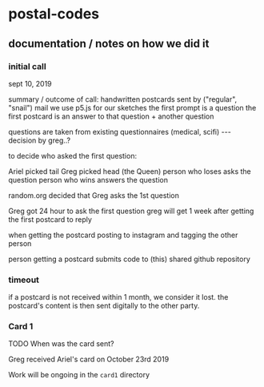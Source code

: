 # postal-codes

## documentation / notes on how we did it

### initial call

sept 10, 2019

summary / outcome of call:
handwritten postcards sent by ("regular", "snail") mail
we use p5.js for our sketches
the first prompt is a question
the first postcard is an answer to that question + another question

questions are taken from existing questionnaires (medical, scifi) --- decision by greg..?

to decide who asked the first question:

Ariel picked tail
Greg picked head (the Queen)
person who loses asks the question
person who wins answers the question

random.org decided that Greg asks the 1st question

Greg got 24 hour to ask the first question
greg will get 1 week after getting the first postcard to reply

when getting the postcard
posting to instagram and tagging the other person

person getting a postcard submits code to (this) shared github repository 

### timeout

if a postcard is not received within 1 month, we consider it lost. the postcard's content is then sent digitally to the other party.

### Card 1

TODO When was the card sent?

Greg received Ariel's card on October 23rd 2019

Work will be ongoing in the `card1` directory

